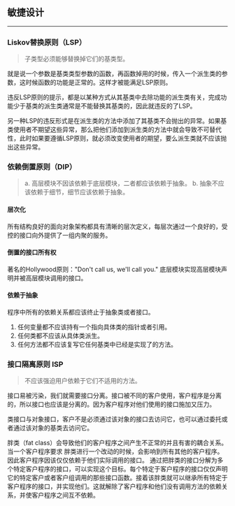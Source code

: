 ## 敏捷设计

---  

### Liskov替换原则（LSP）

> 子类型必须能够替换掉它们的基类型。

就是说一个参数是基类类型参数的函数，再函数掉用的时候，传入一个派生类的参数，这时候函数的功能是正常的。这样才被能满足LSP原则。

违反LSP原则的提示，都是以某种方式从其基类中去除功能的派生类有关，完成功能少于基类的派生类通常是不能替换其基类的，因此就违反的了LSP。

另一种LSP的违反形式是在派生类的方法中添加了其基类不会抛出的异常。如果基类使用者不期望这些异常，那么把他们添加到派生类的方法中就会导致不可替代性，此时如果要遵循LSP原则，就必须改变使用者的期望，要么派生类就不应该抛出这些异常。


### 依赖倒置原则（DIP）

> a. 高层模块不因该依赖于底层模块，二者都应该依赖于抽象。
> b. 抽象不应该依赖于细节，细节应该依赖于抽象。

#### 层次化 
所有结构良好的面向对象架构都具有清晰的层次定义，每层次通过一个良好的，受控的接口向外提供了一组内聚的服务。

#### 倒置的接口所有权

著名的Hollywood原则："Don't call us, we'll call you." 底层模块实现高层模块声明并被高层模块调用的接口。

#### 依赖于抽象
程序中所有的依赖关系都应该终止于抽象类或者接口。
1. 任何变量都不应该持有一个指向具体类的指针或者引用。
2. 任何类都不应该从具体类派生。
3. 任何方法都不应该复写它任何基类中已经是实现了的方法。


### 接口隔离原则 ISP

> 不应该强迫用户依赖于它们不适用的方法。

接口易被污染，我们就需要接口分离。接口被不同的客户使用，客户程序是分离的，所以接口也应该是分离的。因为客户程序对他们使用的接口施加又压力。

类接口与对象接口，客户不是必须通过该对象的接口去访问它，也可以通过委托或者通过该对象的基类去访问它。

胖类（fat class）会导致他们的客户程序之间产生不正常的并且有害的耦合关系。当一个客户程序要求 胖类进行一个改动的时候，会影响到所有其他的客户程序。因此客户程序因该仅仅依赖于他们实际调用的接口。 通过把胖类的接口分解为多个特定客户程序的接口，可以实现这个目标。每个特定于客户程序的接口仅仅声明它的特定客户或者客户组调用的那些接口函数。接着该胖类就可以继承所有特定于客户程序的接口，并实现他们。这就解除了客户程序和他们没有调用方法的依赖关系，并使客户程序之间互不依赖。





